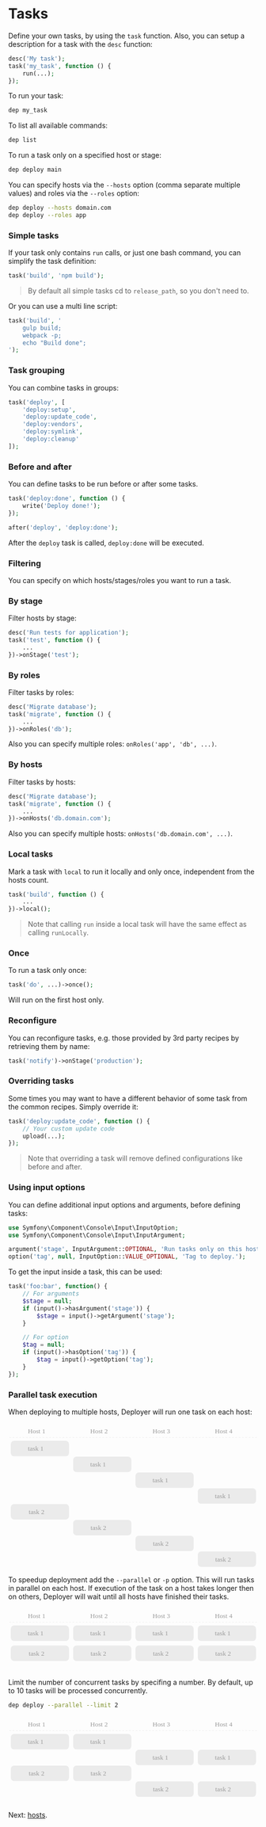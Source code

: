 # Tasks

Define your own tasks, by using the `task` function. Also, you can setup a description for a task with the `desc` function:

```php
desc('My task');
task('my_task', function () {
    run(...);
});
```

To run your task:

```sh
dep my_task
```

To list all available commands:

```sh
dep list
```

To run a task only on a specified host or stage:

```sh
dep deploy main
```

You can specify hosts via the `--hosts` option (comma separate multiple values) and roles via the `--roles` option:

```sh
dep deploy --hosts domain.com
dep deploy --roles app
```

### Simple tasks

If your task only contains `run` calls, or just one bash command, you can simplify the task definition:

```php
task('build', 'npm build');
```

> By default all simple tasks cd to `release_path`, so you don't need to.

Or you can use a multi line script:

```php
task('build', '
    gulp build;
    webpack -p;
    echo "Build done";
');
```

### Task grouping

You can combine tasks in groups:

```php
task('deploy', [
    'deploy:setup',
    'deploy:update_code',
    'deploy:vendors',
    'deploy:symlink',
    'deploy:cleanup'
]);
```

### Before and after

You can define tasks to be run before or after some tasks.

``` php
task('deploy:done', function () {
    write('Deploy done!');
});

after('deploy', 'deploy:done');
```

After the `deploy` task is called, `deploy:done` will be executed.

### Filtering

You can specify on which hosts/stages/roles you want to run a task.

### By stage

Filter hosts by stage:

``` php
desc('Run tests for application');
task('test', function () {
    ...
})->onStage('test');
```

### By roles

Filter tasks by roles:

``` php
desc('Migrate database');
task('migrate', function () {
    ...
})->onRoles('db');
```

Also you can specify multiple roles: `onRoles('app', 'db', ...)`.

### By hosts

Filter tasks by hosts:

``` php
desc('Migrate database');
task('migrate', function () {
    ...
})->onHosts('db.domain.com');
```

Also you can specify multiple hosts: `onHosts('db.domain.com', ...)`.

### Local tasks

Mark a task with `local` to run it locally and only once, independent from the hosts count.

```php
task('build', function () {
    ...
})->local();
```

> Note that calling `run` inside a local task will have the same effect as calling `runLocally`.

### Once

To run a task only once:

```php
task('do', ...)->once();
```

Will run on the first host only.

### Reconfigure

You can reconfigure tasks, e.g. those provided by 3rd party recipes by retrieving them by name:

```php
task('notify')->onStage('production');
```

### Overriding tasks

Some times you may want to have a different behavior of some task from the common recipes. Simply override it:

```php
task('deploy:update_code', function () {
    // Your custom update code
    upload(...);
});
```

> Note that overriding a task will remove defined configurations like before and after.

### Using input options

You can define additional input options and arguments, before defining tasks:

``` php
use Symfony\Component\Console\Input\InputOption;
use Symfony\Component\Console\Input\InputArgument;

argument('stage', InputArgument::OPTIONAL, 'Run tasks only on this host or stage.');
option('tag', null, InputOption::VALUE_OPTIONAL, 'Tag to deploy.');
```

To get the input inside a task, this can be used:

``` php
task('foo:bar', function() {
    // For arguments
    $stage = null;
    if (input()->hasArgument('stage')) {
        $stage = input()->getArgument('stage');
    }

    // For option
    $tag = null;
    if (input()->hasOption('tag')) {
        $tag = input()->getOption('tag');
    }
});
```

### Parallel task execution

When deploying to multiple hosts, Deployer will run one task on each host:

<svg width="600" height="350" viewBox="0 0 600 350" xmlns="http://www.w3.org/2000/svg"><g fill="none" fill-rule="evenodd"><g transform="translate(456 309)"><rect fill="#EBEBEB" width="140" height="37.176" rx="8"/><text font-family="Monaco" font-size="16" fill="#9B9B9B"><tspan x="42" y="24">task 2</tspan></text></g><g transform="translate(306 271)"><rect fill="#EBEBEB" width="140" height="37.176" rx="8"/><text font-family="Monaco" font-size="16" fill="#9B9B9B"><tspan x="42" y="24">task 2</tspan></text></g><g transform="translate(156 233)"><rect fill="#EBEBEB" width="140" height="37.176" rx="8"/><text font-family="Monaco" font-size="16" fill="#9B9B9B"><tspan x="42" y="24">task 2</tspan></text></g><g transform="translate(6 195)"><rect fill="#EBEBEB" width="140" height="37.176" rx="8"/><text font-family="Monaco" font-size="16" fill="#9B9B9B"><tspan x="43" y="24">task 2</tspan></text></g><g transform="translate(456 157)"><rect fill="#EBEBEB" width="140" height="37.176" rx="8"/><text font-family="Monaco" font-size="16" fill="#9B9B9B"><tspan x="41" y="24">task 1</tspan></text></g><g transform="translate(306 119)"><rect fill="#EBEBEB" width="140" height="37.176" rx="8"/><text font-family="Monaco" font-size="16" fill="#9B9B9B"><tspan x="41" y="24">task 1</tspan></text></g><g transform="translate(156 81)"><rect fill="#EBEBEB" width="140" height="37.176" rx="8"/><text font-family="Monaco" font-size="16" fill="#9B9B9B"><tspan x="41" y="24">task 1</tspan></text></g><g transform="translate(6 43)"><rect fill="#EBEBEB" width="140" height="37.176" rx="8"/><text font-family="Monaco" font-size="16" fill="#9B9B9B"><tspan x="41" y="24">task 1</tspan></text></g><path d="M3 35h594.5" stroke="#EBEBEB" stroke-linecap="square" stroke-dasharray="3,5"/><text font-family="Monaco" font-size="16" fill="#9B9B9B"><tspan x="497" y="25">Host 4</tspan></text><text font-family="Monaco" font-size="16" fill="#9B9B9B"><tspan x="347" y="25">Host 3</tspan></text><text font-family="Monaco" font-size="16" fill="#9B9B9B"><tspan x="197" y="25">Host 2</tspan></text><text font-family="Monaco" font-size="16" fill="#9B9B9B"><tspan x="47" y="25">Host 1</tspan></text></g></svg>

To speedup deployment add the `--parallel` or `-p` option. This will run tasks in parallel on each host. If execution of the task on a host takes longer then on others, Deployer will wait until all hosts have finished their tasks.

<svg width="600" height="153" viewBox="0 0 600 153" xmlns="http://www.w3.org/2000/svg"><g fill="none" fill-rule="evenodd"><g transform="translate(456 91)"><rect fill="#EBEBEB" width="140" height="37.176" rx="8"/><text font-family="Monaco" font-size="16" fill="#9B9B9B"><tspan x="42" y="24">task 2</tspan></text></g><g transform="translate(306 91)"><rect fill="#EBEBEB" width="140" height="37.176" rx="8"/><text font-family="Monaco" font-size="16" fill="#9B9B9B"><tspan x="42" y="24">task 2</tspan></text></g><g transform="translate(156 91)"><rect fill="#EBEBEB" width="140" height="37.176" rx="8"/><text font-family="Monaco" font-size="16" fill="#9B9B9B"><tspan x="42" y="24">task 2</tspan></text></g><g transform="translate(6 91)"><rect fill="#EBEBEB" width="140" height="37.176" rx="8"/><text font-family="Monaco" font-size="16" fill="#9B9B9B"><tspan x="43" y="24">task 2</tspan></text></g><g transform="translate(456 43)"><rect fill="#EBEBEB" width="140" height="37.176" rx="8"/><text font-family="Monaco" font-size="16" fill="#9B9B9B"><tspan x="41" y="24">task 1</tspan></text></g><g transform="translate(306 43)"><rect fill="#EBEBEB" width="140" height="37.176" rx="8"/><text font-family="Monaco" font-size="16" fill="#9B9B9B"><tspan x="41" y="24">task 1</tspan></text></g><g transform="translate(156 43)"><rect fill="#EBEBEB" width="140" height="37.176" rx="8"/><text font-family="Monaco" font-size="16" fill="#9B9B9B"><tspan x="41" y="24">task 1</tspan></text></g><g transform="translate(6 43)"><rect fill="#EBEBEB" width="140" height="37.176" rx="8"/><text font-family="Monaco" font-size="16" fill="#9B9B9B"><tspan x="41" y="24">task 1</tspan></text></g><path d="M3 35h594.5" stroke="#EBEBEB" stroke-linecap="square" stroke-dasharray="3,5"/><text font-family="Monaco" font-size="16" fill="#9B9B9B"><tspan x="497" y="25">Host 4</tspan></text><text font-family="Monaco" font-size="16" fill="#9B9B9B"><tspan x="347" y="25">Host 3</tspan></text><text font-family="Monaco" font-size="16" fill="#9B9B9B"><tspan x="197" y="25">Host 2</tspan></text><text font-family="Monaco" font-size="16" fill="#9B9B9B"><tspan x="47" y="25">Host 1</tspan></text></g></svg>

Limit the number of concurrent tasks by specifing a number. By default, up to 10 tasks will be processed concurrently.

```sh
dep deploy --parallel --limit 2
```

<svg width="600" height="210" viewBox="0 0 600 210" xmlns="http://www.w3.org/2000/svg"><g fill="none" fill-rule="evenodd"><g transform="translate(456 157)"><rect fill="#EBEBEB" width="140" height="37.176" rx="8"/><text font-family="Monaco" font-size="16" fill="#9B9B9B"><tspan x="42" y="24">task 2</tspan></text></g><g transform="translate(306 157)"><rect fill="#EBEBEB" width="140" height="37.176" rx="8"/><text font-family="Monaco" font-size="16" fill="#9B9B9B"><tspan x="42" y="24">task 2</tspan></text></g><g transform="translate(156 119)"><rect fill="#EBEBEB" width="140" height="37.176" rx="8"/><text font-family="Monaco" font-size="16" fill="#9B9B9B"><tspan x="42" y="24">task 2</tspan></text></g><g transform="translate(6 119)"><rect fill="#EBEBEB" width="140" height="37.176" rx="8"/><text font-family="Monaco" font-size="16" fill="#9B9B9B"><tspan x="43" y="24">task 2</tspan></text></g><g transform="translate(456 81)"><rect fill="#EBEBEB" width="140" height="37.176" rx="8"/><text font-family="Monaco" font-size="16" fill="#9B9B9B"><tspan x="41" y="24">task 1</tspan></text></g><g transform="translate(306 81)"><rect fill="#EBEBEB" width="140" height="37.176" rx="8"/><text font-family="Monaco" font-size="16" fill="#9B9B9B"><tspan x="41" y="24">task 1</tspan></text></g><g transform="translate(156 43)"><rect fill="#EBEBEB" width="140" height="37.176" rx="8"/><text font-family="Monaco" font-size="16" fill="#9B9B9B"><tspan x="41" y="24">task 1</tspan></text></g><g transform="translate(6 43)"><rect fill="#EBEBEB" width="140" height="37.176" rx="8"/><text font-family="Monaco" font-size="16" fill="#9B9B9B"><tspan x="41" y="24">task 1</tspan></text></g><path d="M3 35h594.5" stroke="#EBEBEB" stroke-linecap="square" stroke-dasharray="3,5"/><text font-family="Monaco" font-size="16" fill="#9B9B9B"><tspan x="497" y="25">Host 4</tspan></text><text font-family="Monaco" font-size="16" fill="#9B9B9B"><tspan x="347" y="25">Host 3</tspan></text><text font-family="Monaco" font-size="16" fill="#9B9B9B"><tspan x="197" y="25">Host 2</tspan></text><text font-family="Monaco" font-size="16" fill="#9B9B9B"><tspan x="47" y="25">Host 1</tspan></text></g></svg>

Next: [hosts](hosts.md).
